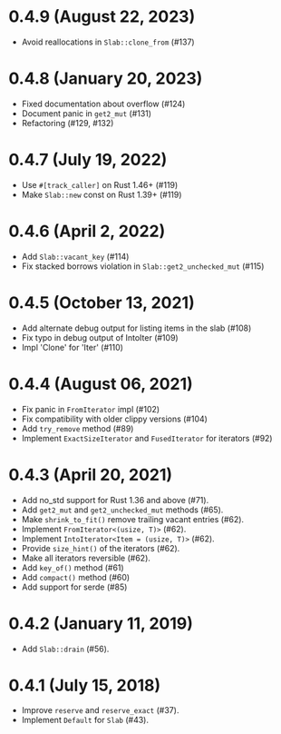 # 0.4.9 (August 22, 2023)

* Avoid reallocations in `Slab::clone_from` (#137)

# 0.4.8 (January 20, 2023)

* Fixed documentation about overflow (#124)
* Document panic in `get2_mut` (#131)
* Refactoring (#129, #132)

# 0.4.7 (July 19, 2022)

* Use `#[track_caller]` on Rust 1.46+ (#119)
* Make `Slab::new` const on Rust 1.39+ (#119)

# 0.4.6 (April 2, 2022)

* Add `Slab::vacant_key` (#114)
* Fix stacked borrows violation in `Slab::get2_unchecked_mut` (#115)

# 0.4.5 (October 13, 2021)

* Add alternate debug output for listing items in the slab (#108)
* Fix typo in debug output of IntoIter (#109)
* Impl 'Clone' for 'Iter' (#110)

# 0.4.4 (August 06, 2021)

* Fix panic in `FromIterator` impl (#102)
* Fix compatibility with older clippy versions (#104)
* Add `try_remove` method (#89)
* Implement `ExactSizeIterator` and `FusedIterator` for iterators (#92)

# 0.4.3 (April 20, 2021)

* Add no_std support for Rust 1.36 and above (#71).
* Add `get2_mut` and `get2_unchecked_mut` methods (#65).
* Make `shrink_to_fit()` remove trailing vacant entries (#62).
* Implement `FromIterator<(usize, T)>` (#62).
* Implement `IntoIterator<Item = (usize, T)>` (#62).
* Provide `size_hint()` of the iterators (#62).
* Make all iterators reversible (#62).
* Add `key_of()` method (#61)
* Add `compact()` method (#60)
* Add support for serde (#85)

# 0.4.2 (January 11, 2019)

* Add `Slab::drain` (#56).

# 0.4.1 (July 15, 2018)

* Improve `reserve` and `reserve_exact` (#37).
* Implement `Default` for `Slab` (#43).
